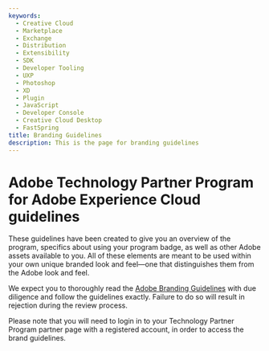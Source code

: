 ```yaml
---
keywords:
  - Creative Cloud
  - Marketplace
  - Exchange
  - Distribution
  - Extensibility
  - SDK
  - Developer Tooling
  - UXP
  - Photoshop
  - XD
  - Plugin
  - JavaScript
  - Developer Console
  - Creative Cloud Desktop
  - FastSpring
title: Branding Guidelines
description: This is the page for branding guidelines
---
```


# Adobe Technology Partner Program for Adobe Experience Cloud guidelines

These guidelines have been created to give you an overview of the program, specifics about using your program badge, as well as other Adobe assets available to you. All of these elements are meant to be used within your own unique branded look and feel—one that distinguishes them from the Adobe look and feel.

We expect you to thoroughly read the [Adobe Branding Guidelines](https://partners.adobe.com/content/dam/solution/en/tpp_ec_assets/restricted/c/c_2/Adobe_Exchange_Partner_Program_Brand_Guidelines.pdf) with due diligence and follow the guidelines exactly. Failure to do so will result in rejection during the review process.

Please note that you will need to login in to your Technology Partner Program partner page with a registered account, in order to access the brand guidelines.
